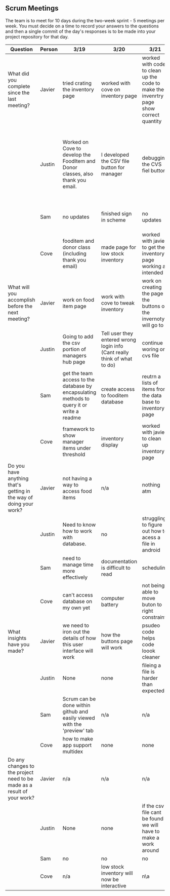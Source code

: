 ## Scrum Meetings
The team is to meet for 10 days during the two-week sprint - 5 meetings per week. You must decide on a time to record your answers to the questions and then a single commit of the day's responses is to be made into your project repository for that day.

Question    |          Person                                             | 3/19 | 3/20 | 3/21 | 3/24 | day | day | day |day | day | day |
------------|---------------------------------------------------------------------|-----|-----|-----|-----|-----|-----|-----|----|-----|-----|                                                              
| What did you complete since the last meeting? | Javier | tried crating the inventory page | worked with cove on inventory page | worked with code to clean up the code to make the invenrtry page show correct quantity | created a food item page |
|            | Justin | Worked on Cove to develop the FoodItem and Donor classes, also thank you email. | I developed the CSV file button for manager | debugging the CVS fiel button | I researched some more ways to get files on android, and created a test case that failed, but gave me some more information. |
|            | Sam | no updates | finished sign in scheme | no updates| created the manager's volunteer view |
|            | Cove | fooditem and donor class (including thank you email) | made page for low stock inventory | worked with javier to get the inventory page working as intended | no updates |
| What will you accomplish before the next meeting? | Javier |  work on food item page | work with cove to tweak inventory | work on creating the page the buttons on the invernotyr will go to |  work with cove to make fooditem page work |
|            | Justin | Going to add the csv portion of managers hub page | Tell user they entered wrong login info (Cant really think of what to do) | continue woring on cvs file | I have a plan for how to fix it and will do it for next meeting |
|            | Sam | get the team access to the database by encapsulating methods to query it or write a readme | create access to fooditem database | reutrn a lists of items from the data base to inventory page | pull and organize data into manager's volunteer view |
|            | Cove | framework to show manager items under threshold | inventory display | worked with javier to clean up inventory page | button functionality on inventory page |
| Do you have anything that's getting in the way of doing your work? | Javier |  not having a way to access food items | n/a  | nothing atm| no |
|            | Justin |  Need to know how to work with database. | no | struggling to figure out how to acess a file in android | Hard to test is my problem |
|            | Sam | need to manage time more effectively | documentation is difficult to read |  scheduling | none |
|            | Cove | can't access database on my own yet | computer battery | not being able to move buton to right constraint | none |
| What insights have you made? | Javier | we need to iron out the details of how this user interface will work | how the buttons page will work |  psudeo code helps code loook cleaner |
|            | Justin | None | none | fileing a file is harder than expected | no | no |
|            | Sam | Scrum can be done within github and easily viewed with the 'preview' tab | n/a | n/a | n/a |
|            | Cove | how to make app support multidex | none | none | none |
| Do any changes to the project need to be made as a result of your work? | Javier | n/a | n/a  | n/a | page set up will be slightly difrent from the the story board drawing |
|            | Justin | None | none | if the csv file cant be found we will have to make a work around | no |
|            | Sam | no | no | no | no |
|            | Cove | n/a | low stock inventory will now be interactive | n\a | n/a |
